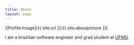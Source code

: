 ```yaml
---
title: About
layout: page
---
```

![Profile Image]({{ site.url }}/{{ site.aboutpicture }})


I am a brazilian software engineer and grad student at [UFMG](https://ufmg.br/).
